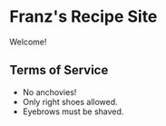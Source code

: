 # Franz's Recipe Site

Welcome!

## Terms of Service
- No anchovies!
- Only right shoes allowed.
- Eyebrows must be shaved.
